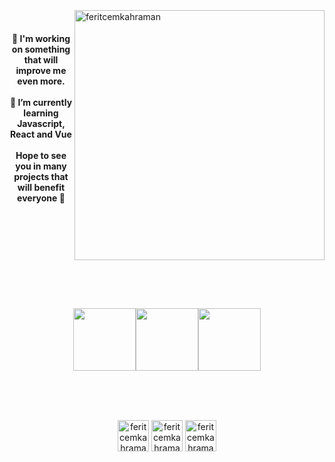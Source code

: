 <br>
<br>
<br>
<img src="https://i.hizliresim.com/l4zft88.gif" align="right" alt="feritcemkahraman" width="400"
<br>
<br>
<h4 align="center"
 Hello there, I'm Ferit Cem 👋 <br>
 🔭 I'm working on something that will improve me even more. <br><br>
 🌱 I’m currently learning Javascript, React and Vue <br><br>
  Hope to see you in many projects that will benefit everyone 👋 <br><br>
</h4>
<br>
<br>
<br>
<br>
<br>
<br>
<br>
<p align="center">
  <img src="https://media3.giphy.com/media/ln7z2eWriiQAllfVcn/200w.webp" width="100"><img src="https://i.giphy.com/media/eNAsjO55tPbgaor7ma/200w.webp" width="100"><img src="https://i.giphy.com/media/VgGthkhUvGgOit7Y9i/200.webp" width="100">
  <br>
  <br>
</p>
<br>
<br>
<p align="center">
<a href="https://linkedin.com/in/ferit-cem-kahraman" target="_blank"><img align="center" src="https://img.icons8.com/nolan/344/linkedin.png" alt="feritcemkahraman" height="50" width="50" /></a>
<a href="https://twitter.com/feritcemdev" target="_blank"><img align="center" src="https://img.icons8.com/nolan/72/twitter.png" alt="feritcemkahraman" height="50" width="50" /></a>
<a href="https://instagram.com/evenmorehigh" target="_blank"><img align="center" src="https://img.icons8.com/nolan/256/instagram-new.png" alt="feritcemkahraman" height="50" width="50" /></a>
</p>
<br>
<br>
<br>
